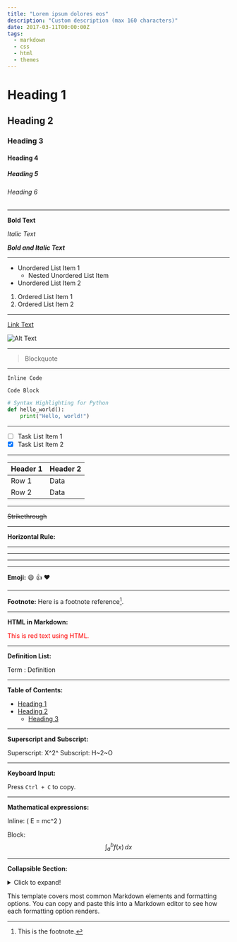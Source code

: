 ```yaml
---
title: "Lorem ipsum dolores eos"
description: "Custom description (max 160 characters)"
date: 2017-03-11T00:00:00Z
tags:
  - markdown
  - css
  - html
  - themes
---
```








# Heading 1

## Heading 2

### Heading 3

#### Heading 4

##### Heading 5

###### Heading 6

---

**Bold Text**

*Italic Text*

***Bold and Italic Text***

---

- Unordered List Item 1
  - Nested Unordered List Item
- Unordered List Item 2

1. Ordered List Item 1
2. Ordered List Item 2

---

[Link Text](https://www.example.com)

![Alt Text](https://www.example.com/image.jpg)

---

> Blockquote

---

`Inline Code`

```
Code Block
```

```python
# Syntax Highlighting for Python
def hello_world():
    print("Hello, world!")
```

---

- [ ] Task List Item 1
- [x] Task List Item 2

---

| Header 1 | Header 2 |
| -------- | -------- |
| Row 1    | Data     |
| Row 2    | Data     |

---

~~Strikethrough~~

---

**Horizontal Rule:**
___
---
***

---

**Emoji:**
:smile: :+1: :heart:

---

**Footnote:**
Here is a footnote reference[^1].

[^1]: This is the footnote.

---

**HTML in Markdown:**

<div style="color: red;">This is red text using HTML.</div>

---

**Definition List:**

Term
: Definition

---

**Table of Contents:**

- [Heading 1](#heading-1)
- [Heading 2](#heading-2)
  - [Heading 3](#heading-3)

---

**Superscript and Subscript:**

Superscript: X^2^
Subscript: H~2~O

---

**Keyboard Input:**

Press `Ctrl + C` to copy.

---

**Mathematical expressions:**

Inline: \( E = mc^2 \)

Block:
$$
\int_{a}^{b} f(x) \,dx
$$

---

**Collapsible Section:**

<details>
  <summary>Click to expand!</summary>
  Hidden text.
</details>


This template covers most common Markdown elements and formatting options. You can copy and paste this into a Markdown editor to see how each formatting option renders.